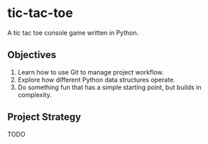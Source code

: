 # tic-tac-toe
A tic tac toe console game written in Python.

## Objectives
1. Learn how to use Git to manage project workflow.
2. Explore how different Python data structures operate.
3. Do something fun that has a simple starting point, but builds in complexity.

## Project Strategy
TODO

